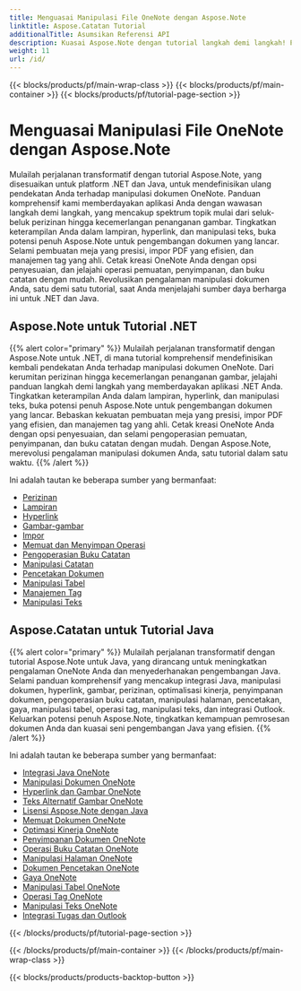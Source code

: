 ```yaml
---
title: Menguasai Manipulasi File OneNote dengan Aspose.Note
linktitle: Aspose.Catatan Tutorial
additionalTitle: Asumsikan Referensi API
description: Kuasai Aspose.Note dengan tutorial langkah demi langkah! Pelajari cara memanipulasi file OneNote secara terprogram untuk pemrosesan dokumen yang efisien.
weight: 11
url: /id/
---
```


{{< blocks/products/pf/main-wrap-class >}}
{{< blocks/products/pf/main-container >}}
{{< blocks/products/pf/tutorial-page-section >}}

# Menguasai Manipulasi File OneNote dengan Aspose.Note


Mulailah perjalanan transformatif dengan tutorial Aspose.Note, yang disesuaikan untuk platform .NET dan Java, untuk mendefinisikan ulang pendekatan Anda terhadap manipulasi dokumen OneNote. Panduan komprehensif kami memberdayakan aplikasi Anda dengan wawasan langkah demi langkah, yang mencakup spektrum topik mulai dari seluk-beluk perizinan hingga kecemerlangan penanganan gambar. Tingkatkan keterampilan Anda dalam lampiran, hyperlink, dan manipulasi teks, buka potensi penuh Aspose.Note untuk pengembangan dokumen yang lancar. Selami pembuatan meja yang presisi, impor PDF yang efisien, dan manajemen tag yang ahli. Cetak kreasi OneNote Anda dengan opsi penyesuaian, dan jelajahi operasi pemuatan, penyimpanan, dan buku catatan dengan mudah. Revolusikan pengalaman manipulasi dokumen Anda, satu demi satu tutorial, saat Anda menjelajahi sumber daya berharga ini untuk .NET dan Java.

## Aspose.Note untuk Tutorial .NET
{{% alert color="primary" %}}
Mulailah perjalanan transformatif dengan Aspose.Note untuk .NET, di mana tutorial komprehensif mendefinisikan kembali pendekatan Anda terhadap manipulasi dokumen OneNote. Dari kerumitan perizinan hingga kecemerlangan penanganan gambar, jelajahi panduan langkah demi langkah yang memberdayakan aplikasi .NET Anda. Tingkatkan keterampilan Anda dalam lampiran, hyperlink, dan manipulasi teks, buka potensi penuh Aspose.Note untuk pengembangan dokumen yang lancar. Bebaskan kekuatan pembuatan meja yang presisi, impor PDF yang efisien, dan manajemen tag yang ahli. Cetak kreasi OneNote Anda dengan opsi penyesuaian, dan selami pengoperasian pemuatan, penyimpanan, dan buku catatan dengan mudah. Dengan Aspose.Note, merevolusi pengalaman manipulasi dokumen Anda, satu tutorial dalam satu waktu.
{{% /alert %}}

Ini adalah tautan ke beberapa sumber yang bermanfaat:
 
- [Perizinan](./net/licensing/)
- [Lampiran](./net/attachments/)
- [Hyperlink](./net/hyperlinks/)
- [Gambar-gambar](./net/images/)
- [Impor](./net/import/)
- [Memuat dan Menyimpan Operasi](./net/loading-and-saving-operations/)
- [Pengoperasian Buku Catatan](./net/notebook-operations/)
- [Manipulasi Catatan](./net/note-manipulation/)
- [Pencetakan Dokumen](./net/printing-document/)
- [Manipulasi Tabel](./net/table-manipulation/)
- [Manajemen Tag](./net/tag-management/)
- [Manipulasi Teks](./net/text-manipulation/)

## Aspose.Catatan untuk Tutorial Java
{{% alert color="primary" %}}
Mulailah perjalanan transformatif dengan tutorial Aspose.Note untuk Java, yang dirancang untuk meningkatkan pengalaman OneNote Anda dan menyederhanakan pengembangan Java. Selami panduan komprehensif yang mencakup integrasi Java, manipulasi dokumen, hyperlink, gambar, perizinan, optimalisasi kinerja, penyimpanan dokumen, pengoperasian buku catatan, manipulasi halaman, pencetakan, gaya, manipulasi tabel, operasi tag, manipulasi teks, dan integrasi Outlook. Keluarkan potensi penuh Aspose.Note, tingkatkan kemampuan pemrosesan dokumen Anda dan kuasai seni pengembangan Java yang efisien. 
{{% /alert %}}

Ini adalah tautan ke beberapa sumber yang bermanfaat:
 
- [Integrasi Java OneNote](./java/onenote-java-integration/)
- [Manipulasi Dokumen OneNote](./java/onenote-document-manipulation/)
- [Hyperlink dan Gambar OneNote](./java/onenote-hyperlinks-images/)
- [Teks Alternatif Gambar OneNote](./java/onenote-image-alternative-text/)
- [Lisensi Aspose.Note dengan Java](./java/licensing-java/)
- [Memuat Dokumen OneNote](./java/onenote-document-loading/)
- [Optimasi Kinerja OneNote](./java/onenote-performance-optimization/)
- [Penyimpanan Dokumen OneNote](./java/onenote-document-saving/)
- [Operasi Buku Catatan OneNote](./java/onenote-notebook-operations/)
- [Manipulasi Halaman OneNote](./java/onenote-page-manipulation/)
- [Dokumen Pencetakan OneNote](./java/onenote-printing-documents/)
- [Gaya OneNote](./java/onenote-styles/)
- [Manipulasi Tabel OneNote](./java/onenote-table-manipulation/)
- [Operasi Tag OneNote](./java/onenote-tag-operations/)
- [Manipulasi Teks OneNote](./java/onenote-text-manipulation/)
- [Integrasi Tugas dan Outlook](./java/task-and-outlook-integration/)

{{< /blocks/products/pf/tutorial-page-section >}}

{{< /blocks/products/pf/main-container >}}
{{< /blocks/products/pf/main-wrap-class >}}

{{< blocks/products/products-backtop-button >}}

